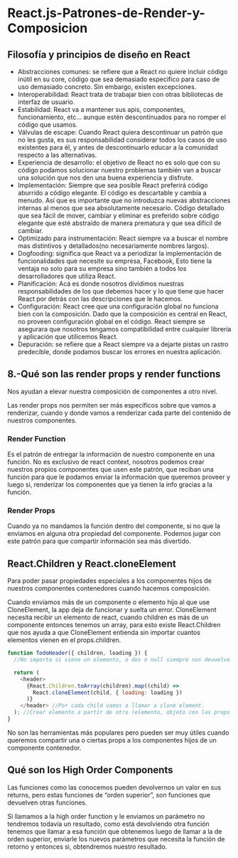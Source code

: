 # React.js-Patrones-de-Render-y-Composicion

## Filosofía y principios de diseño en React

- Abstracciones comunes: se refiere que a React no quiere incluir código inútil en su core, código que sea demasiado especifico para caso de uso demasiado concreto. Sin embargo, existen excepciones.
- Interoperabilidad: React trata de trabajar bien con otras bibliotecas de interfaz de usuario.
- Estabilidad: React va a mantener sus apis, componentes, funcionamiento, etc… aunque estén descontinuados para no romper el código que usamos.
- Válvulas de escape: Cuando React quiera descontinuar un patrón que no les gusta, es sus responsabilidad considerar todos los casos de uso existentes para él, y antes de descontinuarlo educar a la comunidad respecto a las alternativas.
- Experiencia de desarrollo: el objetivo de React no es solo que con su código podamos solucionar nuestro problemas también van a buscar una solución que nos den una buena experiencia y disfrute.
- Implementación: Siempre que sea posible React preferirá código aburrido a código elegante. El código es descartable y cambia a menudo. Así que es importante que no introduzca nuevas abstracciones internas al menos que sea absolutamente necesario. Código detallado que sea fácil de mover, cambiar y eliminar es preferido sobre código elegante que esté abstraído de manera prematura y que sea difícil de cambiar.
- Optimizado para instrumentación: React siempre va a buscar el nombre mas distintivos y detallados(no necesariamente nombres largos).
- Dogfooding: significa que React va a periodizar la implementación de funcionalidades que necesite su empresa, Facebook, Esto tiene la ventaja no solo para su empresa sino también a todos los desarrolladores que utiliza React.
- Planificación: Acá es donde nosotros dividimos nuestras responsabilidades de los que debemos hacer y lo que tiene que hacer React por detrás con las descripciones que le hacemos.
- Configuración: React cree que una configuración global no funciona bien con la composición. Dado que la composición es central en React, no proveen configuración global en el código. React siempre se asegurara que nosotros tengamos compatibilidad entre cualquier librería y aplicación que utilicemos React.
- Depuración: se refiere que a React siempre va a dejarte pistas un rastro predecible, donde podamos buscar los errores en nuestra aplicación.

## 8.-Qué son las render props y render functions

Nos ayudan a elevar nuestra composición de componentes a otro nivel.

Las render props nos permiten ser más específicos sobre que vamos a renderizar, cuando y donde vamos a renderizar cada parte del contenido de nuestros componentes.

### Render Function

Es el patrón de entregar la información de nuestro componente en una función. No es exclusivo de react context, nosotros podemos crear nuestros propios componentes que usen este patrón, que reciban una función para que le podamos enviar la información que queremos proveer y luego si, renderizar los componentes que ya tienen la info gracias a la función.

### Render Props

Cuando ya no mandamos la función dentro del componente, si no que la enviamos en alguna otra propiedad del componente. Podemos jugar con este patrón para que compartir información sea más divertido.

## React.Children y React.cloneElement

Para poder pasar propiedades especiales a los componentes hijos de nuestros componentes contenedores cuando hacemos composición.

Cuando enviamos más de un componente o elemento hijo al que use CloneElement, la app deja de funcionar y suelta un error. CloneElement necesita recibir un elemento de react, cuando children es más de un componente entonces tenemos un array, para esto existe React.Children que nos ayuda a que CloneElement entienda sin importar cuantos elementos vienen en el props.children.

```js
function TodoHeader({ children, loading }) {
  //No importa si viene un elemento, o dos o null siempre nos devuelve un array

  return (
    <header>
      {React.Children.toArray(children).map((child) =>
        React.cloneElement(child, { loading: loading })
      )}
    </header> //Por cada child vamos a llamar a clone element.
  ); //Crear elemento a partir de otro (elemento, objeto con las props que queramos que tenga)
}
```

No son las herramientas más populares pero pueden ser muy útiles cuando queremos compartir una o ciertas props a los componentes hijos de un componente contenedor.

## Qué son los High Order Components

Las funciones como las conocemos pueden devolvernos un valor en sus returns, pero estas funciones de “orden superior”, son funciones que devuelven otras funciones.

Si llamamos a la high order function y le enviamos un parámetro no tendremos todavía un resultado, como está devolviendo otra función tenemos que llamar a esa función que obtenemos luego de llamar a la de orden superior, enviarle los nuevos parámetros que necesita la función de retorno y entonces si, obtendremos nuestro resultado.

